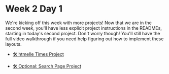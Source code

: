 # Week 2 Day 1

We're kicking off this week with more projects! Now that we are in the second week, you'll have less
explicit project instructions in the READMEs, starting in today's second project. Don't worry
though! You'll still have the full video walkthrough if you need help figuring out how to implement
these layouts.

- [🛠️ htmelle Times Project](./htmelle_times_project/)

- [🛠️ Optional: Search Page Project](./search_page_project/)
